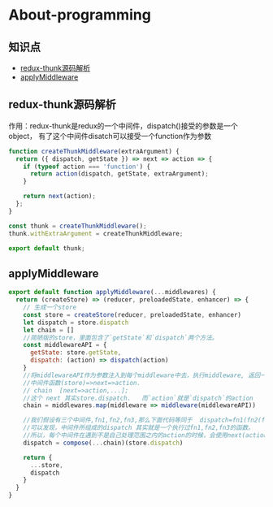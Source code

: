 # About-programming
## 知识点

- [redux-thunk源码解析](#redux-thunk源码解析)
- [applyMiddleware](#redux-thunk源码解析)


## redux-thunk源码解析 

作用：redux-thunk是redux的一个中间件，dispatch()接受的参数是一个object， 有了这个中间件disatch可以接受一个function作为参数

```js
function createThunkMiddleware(extraArgument) {
  return ({ dispatch, getState }) => next => action => {
    if (typeof action === 'function') {
      return action(dispatch, getState, extraArgument);
    }

    return next(action);
  };
}

const thunk = createThunkMiddleware();
thunk.withExtraArgument = createThunkMiddleware;

export default thunk;
```

## applyMiddleware
```js
export default function applyMiddleware(...middlewares) {
  return (createStore) => (reducer, preloadedState, enhancer) => {
    // 生成一个store 
    const store = createStore(reducer, preloadedState, enhancer)
    let dispatch = store.dispatch
    let chain = []
    //简陋版的store，里面包含了`getState`和`dispatch`两个方法。
    const middlewareAPI = {
      getState: store.getState,
      dispatch: (action) => dispatch(action)
    }
    //将middlewareAPI作为参数注入到每个middleware中去，执行middleware, 返回一个新的链。
    //中间件函数(store)=>next=>action.
    // chain  [next=>action,...];
    //这个 next 其实store.dispatch.   而`action`就是`dispatch`的action
    chain = middlewares.map(middleware => middleware(middlewareAPI))

    //我们假设有三个中间件,fn1,fn2,fn3,那么下面代码等同于  dispatch=fn1(fn2(fn3(store.dispatch)));
    //可以发现，中间件所组成的dispatch 其实就是一个执行过fn1,fn2,fn3的函数。
    //所以，每个中间件在遇到不是自己处理范围之内的action的时候，会使用next(action)，将其传递给下一个中间件。
    dispatch = compose(...chain)(store.dispatch)

    return {
      ...store,
      dispatch
    }
  }
}
```


